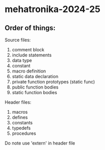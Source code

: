 # mehatronika-2024-25

## Order of things:

Source files:

1. comment block
2. include statements
3. data type
4. constant
5. macro definition
6. static data declaration
7. private function prototypes (static func)
8. public function bodies
9. static function bodies

Header files:
1. macros
2. defines
3. constants
4. typedefs
5. procedures

Do note use 'extern' in header file

